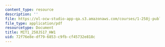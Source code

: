 ```yaml
---
content_type: resource
description: ''
file: https://ol-ocw-studio-app-qa.s3.amazonaws.com/courses/1-258j-public-transportation-systems-spring-2017/72f76e8edf796853c9fbcf45732e818c_MIT1_258JS17_HW1.pdf
file_type: application/pdf
resourcetype: Document
title: MIT1_258JS17_HW1
uid: 72f76e8e-df79-6853-c9fb-cf45732e818c
---
```

